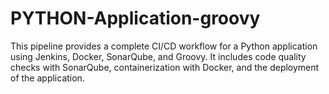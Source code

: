 # PYTHON-Application-groovy

This pipeline provides a complete CI/CD workflow for a Python application using Jenkins, Docker, SonarQube, and Groovy. It includes code quality checks with SonarQube, containerization with Docker, and the deployment of the application.

